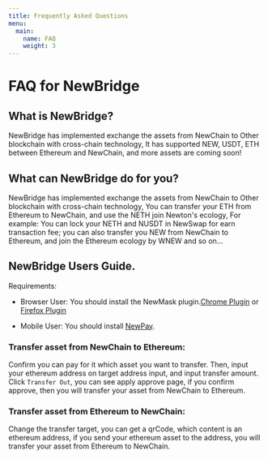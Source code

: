```yaml
---
title: Frequently Asked Questions
menu:
  main:
    name: FAQ
    weight: 3
---
```


# FAQ for NewBridge

## What is NewBridge?

NewBridge has implemented exchange the assets from NewChain to Other blockchain with cross-chain technology,
It has supported NEW, USDT, ETH between Ethereum and NewChain, and more assets are coming soon!

## What can NewBridge do for you?

NewBridge has implemented exchange the assets from NewChain to Other blockchain with cross-chain technology,
You can transfer your ETH from Ethereum to NewChain, and use the NETH join Newton's ecology, For example: You can
lock your NETH and NUSDT in NewSwap for earn transaction fee; you can also transfer you NEW from NewChain to Ethereum,
and join the Ethereum ecology by WNEW and so on...

## NewBridge Users Guide.

Requirements:

- Browser User: You should install the NewMask plugin.[Chrome Plugin](https://chrome.google.com/webstore/detail/newmask/moaehhjcfiempcbcglpmmppcdphmgkef?hl=zh-CN)
  or [Firefox Plugin](https://addons.mozilla.org/zh-CN/firefox/addon/newmask/?utm_source=addons.mozilla.org&utm_medium=referral&utm_content=search)

- Mobile User: You should install [NewPay](https://www.newtonproject.org/newpay/).

### Transfer asset from NewChain to Ethereum:

Confirm you can pay for it which asset you want to transfer. Then, input your ethereum address on target address input,
and input transfer amount. Click `Transfer Out`, you can see apply approve page, if you confirm approve, then you will transfer
your asset from NewChain to Ethereum.

### Transfer asset from Ethereum to NewChain:

Change the transfer target, you can get a qrCode, which content is an ethereum address, if you send your ethereum asset to the address,
you will transfer your asset from Ethereum to NewChain.

